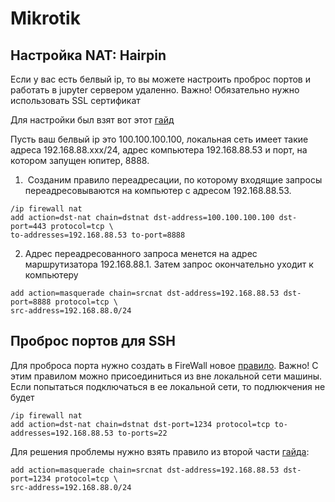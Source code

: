 # Mikrotik

Настройка NAT: Hairpin
----------------------

Если у вас есть белвый ip, то вы можете настроить проброс портов и работать в jupyter сервером удаленно. Важно!
Обязательно нужно использовать SSL сертификат

Для настройки был взят вот этот [гайд](https://spw.ru/educate/articles/natpart5/)

Пусть ваш белвый ip это 100.100.100.100, локальная сеть имеет такие адреса 192.168.88.xxx/24, адрес компьютера 192.168.88.53 и порт, на котором запущен юпитер, 8888. 


1)  Созданим правило переадресации, по которому входящие запросы переадресовываются на компьютер с адресом 192.168.88.53. 

~~~
/ip firewall nat
add action=dst-nat chain=dstnat dst-address=100.100.100.100 dst-port=443 protocol=tcp \
to-addresses=192.168.88.53 to-port=8888
~~~

2) Адрес переадресованного запроса менется на адрес маршрутизатора 192.168.88.1. Затем запрос окончательно уходит к компьютеру 

~~~
add action=masquerade chain=srcnat dst-address=192.168.88.53 dst-port=8888 protocol=tcp \
src-address=192.168.88.0/24
~~~

Проброс портов для SSH
----------------------

Для проброса порта нужно создать в FireWall новое [правило](https://forum.mikrotik.com/viewtopic.php?t=136405). Важно! С этим правилом можно присоединиться из вне локальной сети машины. Если попытаться подключаться в ее локальной сети, то подлюкчения не будет
~~~
/ip firewall nat
add action=dst-nat chain=dstnat dst-port=1234 protocol=tcp to-addresses=192.168.88.53 to-ports=22
~~~

Для решения проблемы нужно взять правило из второй части [гайда](https://spw.ru/educate/articles/natpart5/):
~~~
add action=masquerade chain=srcnat dst-address=192.168.88.53 dst-port=1234 protocol=tcp \
src-address=192.168.88.0/24
~~~


